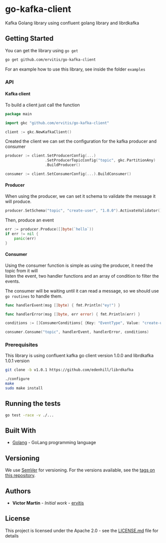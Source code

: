 # go-kafka-client

Kafka Golang library using confluent golang library and librdkafka

## Getting Started

You can get the library using `go get`

```bash
go get github.com/ervitis/go-kafka-client
```

For an example how to use this library, see inside the folder `examples`

### API

#### Kafka client

To build a client just call the function

```go
package main

import gkc "github.com/ervitis/go-kafka-client"

client := gkc.NewKafkaClient()
```

Created the client we can set the configuration for the kafka producer and consumer

```go
producer := client.SetProducerConfig(...)
                  .SetProducerTopicConfig("topic", gkc.PartitionAny)
                  .BuildProducer()

consumer := client.SetConsumerConfig(...).BuildConsumer()
```

#### Producer

When using the producer, we can set it schema to validate the message it will produce.

```go
producer.SetSchema("topic", "create-user", "1.0.0").ActivateValidator()
```

Then, produce an event

```go
err := producer.Produce([]byte(`hello`))
if err != nil {
	panic(err)
}
```

#### Consumer

Using the consumer function is simple as using the producer, it need the topic from it will  
listen the event, two handler functions and an array of condition to filter the events.

The consumer will be waiting until it can read a message, so we should use `go routines` to handle them.

```go
func handlerEvent(msg []byte) { fmt.Println("ey!") }

func handlerError(msg []byte, err error) { fmt.Println(err) }

conditions := []ConsumerConditions{ {Key: "EventType", Value: "create-user"} }

consumer.Consume("topic", handlerEvent, handlerError, conditions)
```

### Prerequisites

This library is using confluent kafka go client version 1.0.0 and librdkafka 1.0.1 version

```bash
git clone -b v1.0.1 https://github.com/edenhill/librdkafka

./configure
make
sudo make install
```

## Running the tests

```bash
go test -race -v ./...
```

## Built With

* [Golang](http://www.golang.org) - GoLang programming language

## Versioning

We use [SemVer](http://semver.org/) for versioning. For the versions available, see the [tags on this repository](https://github.com/your/project/tags). 

## Authors

* **Victor Martin** - *Initial work* - [ervitis](https://github.com/ervitis)

## License

This project is licensed under the Apache 2.0 - see the [LICENSE.md](LICENSE.md) file for details
